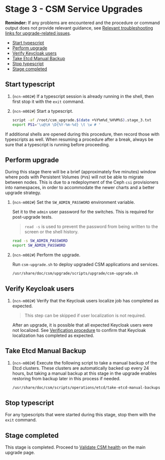 # Stage 3 - CSM Service Upgrades

**Reminder:** If any problems are encountered and the procedure or command output does not provide relevant guidance, see
[Relevant troubleshooting links for upgrade-related issues](Upgrade_Management_Nodes_and_CSM_Services.md#relevant-troubleshooting-links-for-upgrade-related-issues).

- [Start typescript](#start-typescript)
- [Perform upgrade](#perform-upgrade)
- [Verify Keycloak users](#verify-keycloak-users)
- [Take Etcd Manual Backup](#take-etcd-manual-backup)
- [Stop typescript](#stop-typescript)
- [Stage completed](#stage-completed)

## Start typescript

1. (`ncn-m002#`) If a typescript session is already running in the shell, then first stop it with the `exit` command.

1. (`ncn-m002#`) Start a typescript.

    ```bash
    script -af /root/csm_upgrade.$(date +%Y%m%d_%H%M%S).stage_3.txt
    export PS1='\u@\H \D{%Y-%m-%d} \t \w # '
    ```

If additional shells are opened during this procedure, then record those with typescripts as well. When resuming a procedure
after a break, always be sure that a typescript is running before proceeding.

## Perform upgrade

During this stage there will be a brief (approximately five minutes) window where pods with Persistent Volumes (`PV`s) will not be able to migrate between nodes.
This is due to a redeployment of the Ceph `csi` provisioners into namespaces, in order to accommodate the newer charts and a better upgrade strategy.

1. (`ncn-m002#`) Set the `SW_ADMIN_PASSWORD` environment variable.

   Set it to the `admin` user password for the switches. This is required for post-upgrade tests.

   > `read -s` is used to prevent the password from being written to the screen or the shell history.

   ```bash
   read -s SW_ADMIN_PASSWORD
   export SW_ADMIN_PASSWORD
   ```

1. (`ncn-m002#`) Perform the upgrade.

   Run `csm-upgrade.sh` to deploy upgraded CSM applications and services.

   ```bash
   /usr/share/doc/csm/upgrade/scripts/upgrade/csm-upgrade.sh
   ```

## Verify Keycloak users

1. (`ncn-m002#`) Verify that the Keycloak users localize job has completed as expected.

    > This step can be skipped if user localization is not required.

    After an upgrade, it is possible that all expected Keycloak users were not localized.
    See [Verification procedure](../operations/security_and_authentication/Keycloak_User_Localization.md#Verification-procedure)
    to confirm that Keycloak localization has completed as expected.

## Take Etcd Manual Backup

1. (`ncn-m002#`) Execute the following script to take a manual backup of the Etcd clusters.
   These clusters are automatically backed up every 24 hours, but taking a manual backup
   at this stage in the upgrade enables restoring from backup later in this process if needed.

   ```bash
   /usr/share/doc/csm/scripts/operations/etcd/take-etcd-manual-backups.sh post_upgrade
   ```

## Stop typescript

For any typescripts that were started during this stage, stop them with the `exit` command.

## Stage completed

This stage is completed. Proceed to [Validate CSM health](README.md#3-validate-csm-health) on the main upgrade page.
